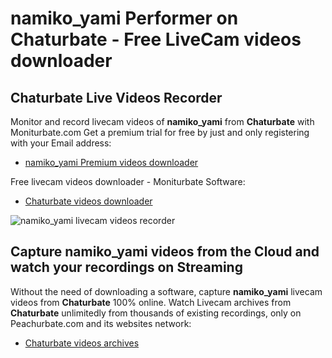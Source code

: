 # namiko_yami Performer on Chaturbate - Free LiveCam videos downloader

## Chaturbate Live Videos Recorder

Monitor and record livecam videos of **namiko_yami** from **Chaturbate** with Moniturbate.com
Get a premium trial for free by just and only registering with your Email address:
* [namiko_yami Premium videos downloader](https://moniturbate.com/request-demo-licence-key.html)

Free livecam videos downloader - Moniturbate Software:
* [Chaturbate videos downloader](https://moniturbate.com/moniturbate-download-software.html)

![namiko_yami livecam videos recorder](https://peachurnet.com/templates/moniturbate-software.png)


## Capture namiko_yami videos from the Cloud and watch your recordings on Streaming

Without the need of downloading a software, capture **namiko_yami** livecam videos from **Chaturbate** 100% online.
Watch Livecam archives from **Chaturbate** unlimitedly from thousands of existing recordings, only on Peachurbate.com and its websites network:
* [Chaturbate videos archives](https://peachurnet.com/)